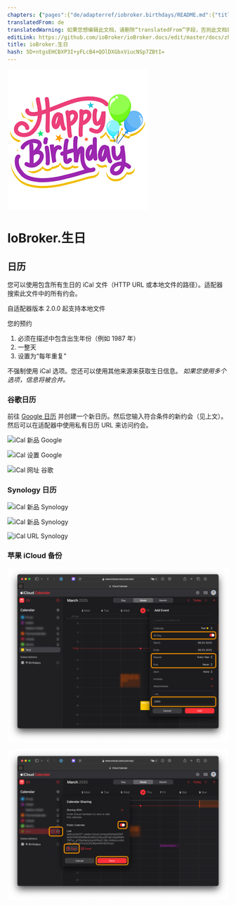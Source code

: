 ```yaml
---
chapters: {"pages":{"de/adapterref/iobroker.birthdays/README.md":{"title":{"de":"ioBroker.birthdays"},"content":"de/adapterref/iobroker.birthdays/README.md"},"de/adapterref/iobroker.birthdays/ical.md":{"title":{"de":"ioBroker.birthdays"},"content":"de/adapterref/iobroker.birthdays/ical.md"},"de/adapterref/iobroker.birthdays/carddav.md":{"title":{"de":"ioBroker.birthdays"},"content":"de/adapterref/iobroker.birthdays/carddav.md"},"de/adapterref/iobroker.birthdays/https://raw.githubusercontent.com/klein0r/ioBroker.birthdays/master/docs/en/blockly.md":{"title":{"de":"ioBroker.birthdays"},"content":"de/adapterref/iobroker.birthdays/https://raw.githubusercontent.com/klein0r/ioBroker.birthdays/master/docs/en/blockly.md"},"de/adapterref/iobroker.birthdays/https://raw.githubusercontent.com/klein0r/ioBroker.birthdays/master/docs/en/javascript.md":{"title":{"de":"ioBroker.birthdays"},"content":"de/adapterref/iobroker.birthdays/https://raw.githubusercontent.com/klein0r/ioBroker.birthdays/master/docs/en/javascript.md"}}}
translatedFrom: de
translatedWarning: 如果您想编辑此文档，请删除“translatedFrom”字段，否则此文档将再次自动翻译
editLink: https://github.com/ioBroker/ioBroker.docs/edit/master/docs/zh-cn/adapterref/iobroker.birthdays/ical.md
title: ioBroker.生日
hash: 5D+ntgsEHCBXP3I+yFLcB4+QOlDXGbxViucNSp7ZBtI=
---
```

![标识](../../../de/admin/birthdays.png)

# IoBroker.生日
## 日历
您可以使用包含所有生日的 iCal 文件（HTTP URL 或本地文件的路径）。适配器搜索此文件中的所有约会。

自适配器版本 2.0.0 起支持本地文件

您的预约

1. 必须在描述中包含出生年份（例如 1987 年）
2. 一整天
3. 设置为“每年重复”

不强制使用 iCal 选项。您还可以使用其他来源来获取生日信息。 _如果您使用多个选项，信息将被合并。_

### 谷歌日历
前往 [Google 日历](http://calendar.google.com/) 并创建一个新日历。然后您输入符合条件的新约会（见上文）。然后可以在适配器中使用私有日历 URL 来访问约会。

![iCal 新品 Google](../../../de/adapterref/iobroker.birthdays/img/ical-google-new.png)

![iCal 设置 Google](../../../de/adapterref/iobroker.birthdays/img/ical-google-settings.png)

![iCal 网址 谷歌](../../../de/adapterref/iobroker.birthdays/img/ical-google-url.png)

### Synology 日历
![iCal 新品 Synology](../../../de/adapterref/iobroker.birthdays/img/ical-synology-new.png)

![iCal 新品 Synology](../../../de/adapterref/iobroker.birthdays/img/ical-synology-new-r.png)

![iCal URL Synology](../../../de/adapterref/iobroker.birthdays/img/ical-synology-url.png)

### 苹果 iCloud 备份
![iCal 新活动 iCloud](../../../de/adapterref/iobroker.birthdays/img/ical-icloud-new.png)

![iCal 设置 iCloud](../../../de/adapterref/iobroker.birthdays/img/ical-icloud-url.png)